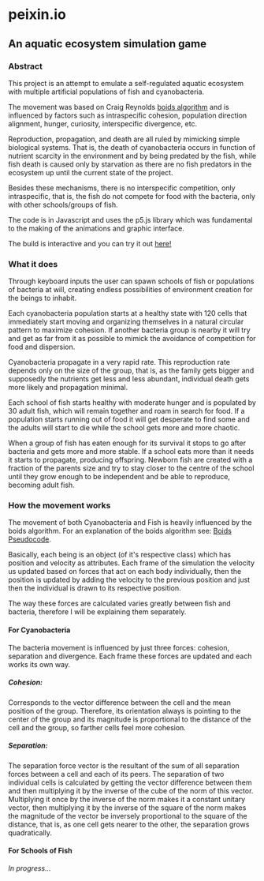 # peixin.io
## An aquatic ecosystem simulation game
### Abstract
This project is an attempt to emulate a self-regulated aquatic ecosystem with multiple artificial populations of fish and cyanobacteria. 

The movement was based on Craig Reynolds [boids algorithm](https://www.red3d.com/cwr/papers/1999/gdc99steer.pdf) and is influenced by factors such as intraspecific cohesion, population direction alignment, hunger, curiosity, interspecific divergence, etc.

Reproduction, propagation, and death are all ruled by mimicking simple biological systems. That is, the death of cyanobacteria occurs in function of nutrient scarcity in the environment and by being predated by the fish, while fish death is caused only by starvation as there are no fish predators in the ecosystem up until the current state of the project.

Besides these mechanisms, there is no interspecific competition, only intraspecific, that is, the fish do not compete for food with the bacteria, only with other schools/groups of fish.

The code is in Javascript and uses the p5.js library which was fundamental to the making of the animations and graphic interface.

The build is interactive and you can try it out [here!](https://heitorcoimbra.github.io/Aquatic-Ecosystem-Simulation/public_html)
### What it does
Through keyboard inputs the user can spawn schools of fish or populations of bacteria at will, creating endless possibilities of environment creation for the beings to inhabit.

Each cyanobacteria population starts at a healthy state with 120 cells that immediately start moving and organizing themselves in a natural circular pattern to maximize cohesion. If another bacteria group is nearby it will try and get as far from it as possible to mimick the avoidance of competition for food and dispersion.

Cyanobacteria propagate in a very rapid rate. This reproduction rate depends only on the size of the group, that is, as the family gets bigger and supposedly the nutrients get less and less abundant,  individual death gets more likely and propagation minimal.

Each school of fish starts healthy with moderate hunger and is populated by 30 adult fish, which will remain together and roam in search for food. If a population starts running out of food it will get desperate to find some and the adults will start to die while the school gets more and more chaotic.

When a group of fish has eaten enough for its survival it stops to go after bacteria and gets more and more stable. If a school eats more than it needs it starts to propagate, producing offspring. Newborn fish are created with a fraction of the parents size and try to stay closer to the centre of the school until they grow enough to be independent and be able to reproduce, becoming adult fish.
### How the movement works
The movement of both Cyanobacteria and Fish is heavily influenced by the boids algorithm. For an explanation of the boids algorithm see: [Boids Pseudocode]([http://www.kfish.org/boids/pseudocode.html](http://www.kfish.org/boids/pseudocode.html)).

Basically, each being is an object (of it's respective class) which has position and velocity as attributes. Each frame of the simulation the velocity us updated based on forces that act on each body individually, then the position is updated by adding the velocity to the previous position and just then the individual is drawn to its respective position.

The way these forces are calculated varies greatly between fish and bacteria, therefore I will be explaining them separately.
#### For Cyanobacteria
The bacteria movement is influenced by just three forces: cohesion, separation and divergence. Each frame these forces are updated and each works its own way.
##### Cohesion:
Corresponds to the vector difference between the cell and the mean position of the group. Therefore, its orientation always is pointing to the center of the group and its magnitude is proportional to the distance of the cell and the group, so farther cells feel more cohesion.
##### Separation:
The separation force vector is the resultant of the sum of all separation forces between a cell and each of its peers. The separation of two individual cells is calculated by getting the vector difference between them and then multiplying it by the inverse of the cube of the norm of this vector. Multiplying it once by the inverse of the norm makes it a constant unitary vector, then multiplying it by the inverse of the square of the norm makes the magnitude of the vector be inversely proportional to the square of the distance, that is, as one cell gets nearer to the other, the separation grows quadratically.

#### For Schools of Fish
*In progress...*
